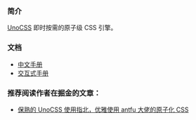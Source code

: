 ### 简介

[UnoCSS](https://unocss.dev/) 即时按需的原子级 CSS 引擎。

### 文档

- [中文手册](https://alfred-skyblue.github.io/unocss-docs-cn/)
- [交互式手册](https://unocss.dev/interactive/)

### 推荐阅读作者在掘金的文章：

- [保熟的 UnoCSS 使用指北，优雅使用 antfu 大佬的原子化 CSS](https://juejin.cn/post/7142466784971456548)
